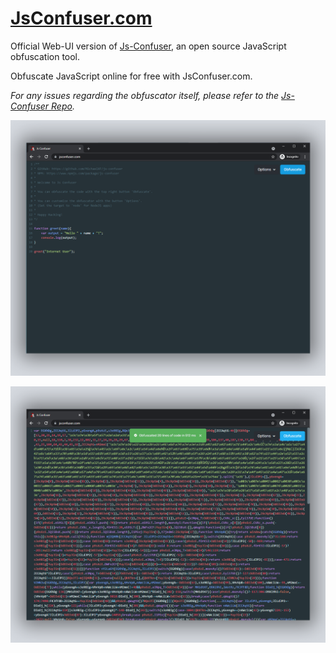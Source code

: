 # [JsConfuser.com](https://jsconfuser.com)

Official Web-UI version of [Js-Confuser](https://npmjs.com/packages/js-confuser), an open source JavaScript obfuscation tool.

Obfuscate JavaScript online for free with JsConfuser.com.

_For any issues regarding the obfuscator itself, please refer to the [Js-Confuser Repo](https://github.com/MichaelXF/js-confuser)._

![Website Image of JsConfuser.com](https://raw.githubusercontent.com/MichaelXF/js-confuser-website/master/images/website.png)

![2nd Website Image of JsConfuser.com](https://raw.githubusercontent.com/MichaelXF/js-confuser-website/master/images/website_obfuscated.png)
